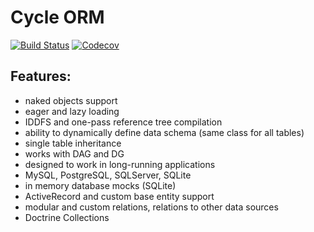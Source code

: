 # Cycle ORM
[![Build Status](https://travis-ci.org/wolfy-j/treap.svg?branch=master)](https://travis-ci.org/wolfy-j/treap)
[![Codecov](https://codecov.io/gh/wolfy-j/treap/graph/badge.svg)](https://codecov.io/gh/wolfy-j/treap)

Features:
---------
- naked objects support
- eager and lazy loading
- IDDFS and one-pass reference tree compilation
- ability to dynamically define data schema (same class for all tables)
- single table inheritance
- works with DAG and DG
- designed to work in long-running applications
- MySQL, PostgreSQL, SQLServer, SQLite
- in memory database mocks (SQLite)
- ActiveRecord and custom base entity support 
- modular and custom relations, relations to other data sources
- Doctrine Collections